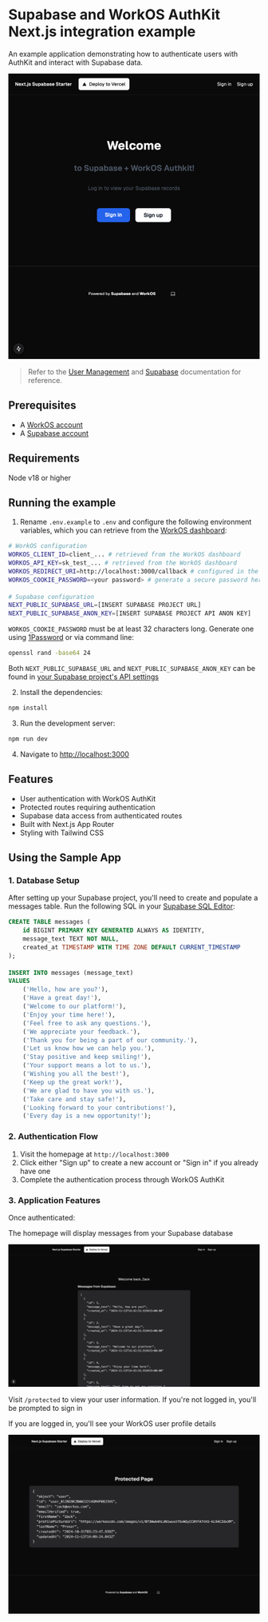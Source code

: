 # Supabase and WorkOS AuthKit Next.js integration example

An example application demonstrating how to authenticate users with AuthKit and interact with Supabase data.

![AuthKit & Supabase Next.js example](./img/homepage.png)

> Refer to the [User Management](https://workos.com/docs/user-management) and [Supabase](https://supabase.com/docs) documentation for reference.

## Prerequisites

- A [WorkOS account](https://dashboard.workos.com/signup)
- A [Supabase account](https://database.new)

## Requirements

Node v18 or higher

## Running the example

1. Rename `.env.example` to `.env` and configure the following environment variables, which you can retrieve from the [WorkOS dashboard](https://dashboard.workos.com/):

```sh
# WorkOS configuration
WORKOS_CLIENT_ID=client_... # retrieved from the WorkOS dashboard
WORKOS_API_KEY=sk_test_... # retrieved from the WorkOS dashboard
WORKOS_REDIRECT_URI=http://localhost:3000/callback # configured in the WorkOS dashboard
WORKOS_COOKIE_PASSWORD=<your password> # generate a secure password here

# Supabase configuration
NEXT_PUBLIC_SUPABASE_URL=[INSERT SUPABASE PROJECT URL]
NEXT_PUBLIC_SUPABASE_ANON_KEY=[INSERT SUPABASE PROJECT API ANON KEY]
```

`WORKOS_COOKIE_PASSWORD` must be at least 32 characters long. Generate one using [1Password](https://1password.com/password-generator/) or via command line:

```bash
openssl rand -base64 24
```

Both `NEXT_PUBLIC_SUPABASE_URL` and `NEXT_PUBLIC_SUPABASE_ANON_KEY` can be found in [your Supabase project's API settings](https://app.supabase.com/project/_/settings/api)

2. Install the dependencies:

```bash
npm install
```

3. Run the development server:

```bash
npm run dev
```

4. Navigate to [http://localhost:3000](http://localhost:3000)

## Features

- User authentication with WorkOS AuthKit
- Protected routes requiring authentication
- Supabase data access from authenticated routes
- Built with Next.js App Router
- Styling with Tailwind CSS

## Using the Sample App

### 1. Database Setup

After setting up your Supabase project, you'll need to create and populate a messages table. Run the following SQL in your [Supabase SQL Editor](https://app.supabase.com/project/_/sql):

```sql
CREATE TABLE messages (
    id BIGINT PRIMARY KEY GENERATED ALWAYS AS IDENTITY,
    message_text TEXT NOT NULL,
    created_at TIMESTAMP WITH TIME ZONE DEFAULT CURRENT_TIMESTAMP
);

INSERT INTO messages (message_text)
VALUES
    ('Hello, how are you?'),
    ('Have a great day!'),
    ('Welcome to our platform!'),
    ('Enjoy your time here!'),
    ('Feel free to ask any questions.'),
    ('We appreciate your feedback.'),
    ('Thank you for being a part of our community.'),
    ('Let us know how we can help you.'),
    ('Stay positive and keep smiling!'),
    ('Your support means a lot to us.'),
    ('Wishing you all the best!'),
    ('Keep up the great work!'),
    ('We are glad to have you with us.'),
    ('Take care and stay safe!'),
    ('Looking forward to your contributions!'),
    ('Every day is a new opportunity!');
```

### 2. Authentication Flow

1. Visit the homepage at `http://localhost:3000`
2. Click either "Sign up" to create a new account or "Sign in" if you already have one
3. Complete the authentication process through WorkOS AuthKit

### 3. Application Features

Once authenticated:

The homepage will display messages from your Supabase database

![Supabase messages](./img/logged-in.png)

Visit `/protected` to view your user information. If you're not logged in, you'll be prompted to sign in

If you are logged in, you'll see your WorkOS user profile details

![WorkOS user profile](./img/protected.png)